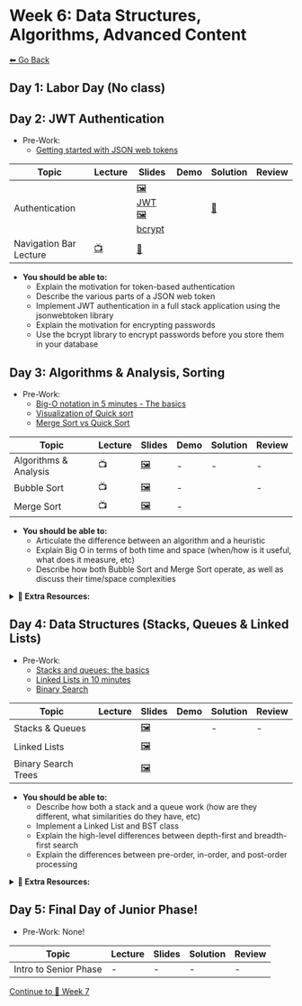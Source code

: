 # Week 6: Data Structures, Algorithms, Advanced Content

[⬅ Go Back](README.md)

## Day 1: Labor Day (No class)

## Day 2: JWT Authentication

- Pre-Work:
  - [Getting started with JSON web tokens](https://auth0.com/learn/json-web-tokens/)

| Topic          | Lecture                                      | Slides                                             | Demo                                                            | Solution              | Review               |
| -------------- | -------------------------------------------- | -------------------------------------------------- | --------------------------------------------------------------- | --------------------- | -------------------- |
| Authentication | | [🖼️ JWT][jwt-slides]<br>[🖼️ bcrypt][bcrypt-slides] |  | [👾][authentication-sol] |  |
| Navigation Bar Lecture | [📺][nav-bar]| [📎][starter] |  |  |  |


[//]: # ' Paste in table above >> [📺][jwt-lec] '
[jwt-lec]: https://youtu.be/bo9FC_bWmY0
[bcrypt-lec]: https://youtu.be/QPpYDanzJQI
[auth-demo-1]: https://github.com/FullstackAcademy/2206-FSA-RM-WEB-FT/tree/main/01-junior-phase/day-24-auth/auth-demo-1-quick
[auth-demo-2]: https://github.com/FullstackAcademy/2206-FSA-RM-WEB-FT/commit/a9a312195b658bd03272b53af48881ecb12f77ac
[jwt-slides]: https://docs.google.com/presentation/d/10xFSLjUGROHLZM1HtMsKzWKZh04UPf-UpHCu7582tsQ/edit?usp=sharing
[bcrypt-slides]: https://docs.google.com/presentation/d/1NWx0ASqOWVVqtmk8citCEPlBxzvzkcXe5S_anHYKc5o/edit?usp=sharing
[//]: # ' Paste in table above >> [👾][authentication-sol] '
[authentication-sol]: https://github.com/FullstackAcademy/2208-FSA-NY-WEB-FT-Library/tree/main/01-junior-phase/PairExercise.JWTAuthWithPasswordHashing.Solution-main
[//]: # ' Paste in table above >> [📺][am-rev-6-4] '
[am-rev-6-4]: https://youtu.be/f4xb8_lCxaM
[//]: # ' Paste in table above >> [🎟][am-rev-6-4-ticket] '
[am-rev-6-4-ticket]: https://forms.gle/AjPg2BnaY83wTPGu7
[//]: # ' Paste in table above >>  '
[am-rev-6-4-demo]: https://github.com/FullstackAcademy/PairExercise.JWTAuthWithPasswordHashing.Solution
[//]: # ' Paste in table above >> [👾][am-rev-6-4-sol] '
[am-rev-6-4-sol]: https://youtu.be/9u_arxPBeRs
[//]: # ' Paste in table above >> [📺][nav-bar] '
[nav-bar]: https://youtu.be/o9eBnuIx4L8
[//]: # ' Paste in table above >> [📎][starter] '
[starter]: https://github.com/joker-jonesy/navigation-bar


- **You should be able to:**
  - Explain the motivation for token-based authentication
  - Describe the various parts of a JSON web token
  - Implement JWT authentication in a full stack application using the jsonwebtoken library
  - Explain the motivation for encrypting passwords
  - Use the bcrypt library to encrypt passwords before you store them in your database

</details>

## Day 3: Algorithms & Analysis, Sorting

- Pre-Work:
  - [Big-O notation in 5 minutes - The basics][big-o-basics]
  - [Visualization of Quick sort][quick-sort-viz]
  - [Merge Sort vs Quick Sort][merge-vs-quick]

[big-o-basics]: https://youtu.be/__vX2sjlpXU
[quick-sort-viz]: https://youtu.be/aXXWXz5rF64
[merge-vs-quick]: https://youtu.be/es2T6KY45cA

| Topic                 | Lecture               | Slides                   | Demo | Solution              | Review               |
| --------------------- | --------------------- | ------------------------ | ---- | --------------------- | -------------------- |
| Algorithms & Analysis |   📺    | [🖼️][big-o-slides]       | -    | -                     | -                    |
| Bubble Sort           | 📺  | [🖼️][bubble-sort-slides] | -    |  | -                    |
| Merge Sort            |  📺 | [🖼️][merge-sort-slides]  | -    |   | |


[//]: # ' Paste in table above >> [📺][big-o-lec] '
[big-o-lec]: https://youtu.be/DEDmW7gGVLc
[big-o-slides]: https://docs.google.com/presentation/d/1XEZTxq_PyuFhEk0f_wl_f25x1f1dDV7XAdJhfa6gp0E/edit?usp=sharing
[//]: # ' Paste in table above >> [📺][bubble-sort-lec] '
[bubble-sort-lec]: https://youtu.be/5xUFzMJxB7c
[bubble-sort-slides]: https://docs.google.com/presentation/d/1uytV7plwn3bK2syjRTXGnZj2Opu7gjt2fSBzaBqdh7E/edit?usp=sharing
[//]: # ' Paste in table above >> [👾][bubble-sort-sol] '
[bubble-sort-sol]: 01-junior-phase/day-25-algorithms/bubblesort
[//]: # ' Paste in table above >> [📺][bubble-sort-rev] '
[bubble-sort-rev]: ###
[//]: # ' Paste in table above >> [📺][merge-sort-lec] '
[merge-sort-lec]: https://youtu.be/zv4Nxt6AVCM
[merge-sort-slides]: https://docs.google.com/presentation/d/1UyF-e9yBkfUBTqn9kut7S4EcjQi77xccaQAmwgospt8/edit?usp=sharing
[//]: # ' Paste in table above >> [👾][merge-sort-sol] '
[merge-sort-sol]: 01-junior-phase/day-25-algorithms/merge-sort/solution
[//]: # ' Paste in table above >> [📺][merge-sort-rev] '
[merge-sort-rev]: https://youtu.be/dmhxeofaOmA
[//]: # ' Paste in table above >> [📺][am-rev-6-2] '
[am-rev-6-2]: https://youtu.be/hwF444Rj3nQ
[//]: # ' Paste in table above >> [🎟][am-rev-6-2-ticket] '
[am-rev-6-2-ticket]: https://forms.gle/gipvXkZvcCCzNF3d6
[//]: # ' Paste in table above >> [🧑‍💻][am-rev-6-2-demo] '
[am-rev-6-2-demo]: #link-demo-here
[//]: # ' Paste in table above >> [👾][am-rev-6-2-sol] '
[am-rev-6-2-sol]: #paste-gist-here

- **You should be able to:**
  - Articulate the difference between an algorithm and a heuristic
  - Explain Big O in terms of both time and space (when/how is it useful, what does it measure, etc)
  - Describe how both Bubble Sort and Merge Sort operate, as well as discuss their time/space complexities

**<details><summary>📎 Extra Resources:</summary>**

- [Sorting Algorithms][sorting-algos]
- [Khan Academy Big-O vs Big-Theta][big-o-big-theta]
- Interview Cake:
  - [Big O Notation](https://www.interviewcake.com/article/javascript/big-o-notation-time-and-space-complexity)
  - [Logarithms](https://www.interviewcake.com/article/javascript/logarithms)
- Visualizations:
  - [Toptal: Sorting Algorithms Animations](https://www.toptal.com/developers/sorting-algorithms)
  - [Visualization: Bubble Sort vs. Quick Sort](https://youtu.be/aXXWXz5rF64)
  - [Visualization: Merge Sort vs. Quick Sort](https://youtu.be/es2T6KY45cA)
  - [VisuAlgo: Visualising data structures and algoroithms through animation](https://visualgo.net/en)

[sorting-algos]: https://brilliant.org/wiki/sorting-algorithms/
[big-o-big-theta]: https://www.khanacademy.org/computing/computer-science/algorithms/asymptotic-notation/a/asymptotic-notation

</details>

## Day 4: Data Structures (Stacks, Queues & Linked Lists)

- Pre-Work:
  - [Stacks and queues: the basics][stacks-queues-basics]
  - [Linked Lists in 10 minutes][linked-lists-10-min]
  - [Binary Search][binary-search-vid]

[stacks-queues-basics]: https://youtu.be/6QS_Cup1YoI
[linked-lists-10-min]: https://youtu.be/LOHBGyK3Hbs
[binary-search-vid]: https://youtu.be/D5SrAga1pno

| Topic               | Lecture | Slides                     | Demo | Solution | Review |
| ------------------- | ------- | -------------------------- | ---- | -------- | ------ |
| Stacks & Queues     |  | [🖼️][stacks-queues-slides] |  | -        | -      |
| Linked Lists        | | [🖼️][linked-lists-slides]  | | |  |
| Binary Search Trees | | [🖼️][bst-slides]           |  |  |  |


[sq-demo]: https://github.com/FullstackAcademy/2206-FSA-RM-WEB-FT/tree/main/01-junior-phase/day-26-data-structures
[ll-demo]: https://github.com/FullstackAcademy/2206-FSA-RM-WEB-FT/blob/main/01-junior-phase/day-26-data-structures/ll.js
[bst-demo]: https://github.com/FullstackAcademy/2206-FSA-RM-WEB-FT/blob/main/01-junior-phase/day-26-data-structures/bst.js

[//]: # ' Paste in table above >> [📺][stacks-queues-lec] '
[stacks-queues-lec]: https://youtu.be/9gtj25AkpUs
[stacks-queues-slides]: https://docs.google.com/presentation/d/1O0slGUG0lbXUXL6lUTO_VfhpnO6dBDOxfl-PP_r8O84/edit?usp=sharing
[//]: # ' Paste in table above >> [📺][linked-lists-lec] '
[linked-lists-lec]: https://youtu.be/nKcnZWQjmiM
[linked-lists-slides]: https://docs.google.com/presentation/d/1WGDpT3tCybZCs8s9jxeQx2Q9WyoZRrOiUtBoAG-UO_w/edit?usp=sharing
[//]: # ' Paste in table above >> [👾][linked-lists-sol] '
[linked-lists-sol]: https://github.com/FullstackAcademy/PairExercise.LinkedList.Solution
[//]: # ' Paste in table above >> [📺][linked-lists-rev] '
[linked-lists-rev]: https://www.youtube.com/playlist?list=PLx0iOsdUOUmmR3kE0iA2eIYNS_beMg8ti
[//]: # ' Paste in table above >> [📺][bst-lec] '
[bst-lec]: https://youtu.be/7jRv6m2YV6E
[bst-slides]: https://docs.google.com/presentation/d/1X9gjfbZjp-jJGr-xkyxpVa9z36LHK_SWym4gV1bxV5c/edit?usp=sharing
[//]: # ' Paste in table above >> [👾][bst-sol] '
[bst-sol]: https://github.com/FullstackAcademy/PairExercise.BinarySearchTree.Solution
[//]: # ' Paste in table above >> [📺][bst-rev] '
[bst-rev]: https://www.youtube.com/playlist?list=PLx0iOsdUOUmkvOhyAm1NUJ023D8PyaD-B
[//]: # ' Paste in table above >> [📺][am-rev-6-1] '
[am-rev-6-1]: #paste-YouTube-link-here
[//]: # ' Paste in table above >> [🎟][am-rev-6-1-ticket] '
[am-rev-6-1-ticket]: https://forms.gle/mx9Diuym833pg2tE8
[//]: # ' Paste in table above >> [🧑‍💻][am-rev-6-1-demo] '
[am-rev-6-1-demo]: #link-demo-here
[//]: # ' Paste in table above >> [👾][am-rev-6-1-sol] '
[am-rev-6-1-sol]: #paste-gist-here

- **You should be able to:**
  - Describe how both a stack and a queue work (how are they different, what similarities do they have, etc)
  - Implement a Linked List and BST class
  - Explain the high-level differences between depth-first and breadth-first search
  - Explain the differences between pre-order, in-order, and post-order processing

**<details><summary>📎 Extra Resources:</summary>**

- [Computer Science Fundamentals][cs-fun]
- [Data Structures 101: Binary Search Trees][bst-intro]

[cs-fun]: https://www.youtube.com/watch?v=5pmSAEeMsfo
[bst-intro]: https://medium.freecodecamp.org/data-structures-101-binary-search-tree-398267b6bff0

</details>



## Day 5: Final Day of Junior Phase!

- Pre-Work: None!

| Topic                 | Lecture | Slides | Solution | Review |
| --------------------- | ------- | ------ | -------- | ------ |
| Intro to Senior Phase | -       | -      | -        | -      |

[//]: # ' Paste in table above >> [📺][senior-intro-lec] '
[senior-intro-lec]: #replace-with-YouTube-link
[//]: # ' Paste in table above >> [🖼️][senior-intro-slides] '
[senior-intro-slides]: #link-to-slide-deck-here

[Continue to 📆 Week 7](WEEK7.md)
